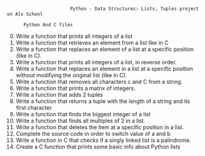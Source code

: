                            Python - Data Structures: Lists, Tuples project on Alx School
          
          Python And C files
          
  0. Write a function that prints all integers of a list
  1. Write a function that retrieves an element from a list like in C
  2. Write a function that replaces an element of a list at a specific position (like in C).
  3. Write a function that prints all integers of a list, in reverse order.
  4. Write a function that replaces an element in a list at a specific position without modifying the original list (like in C).
  5. Write a function that removes all characters c and C from a string.
  6. Write a function that prints a matrix of integers.
  7. Write a function that adds 2 tuples
  8. Write a function that returns a tuple with the length of a string and its first character.
  9. Write a function that finds the biggest integer of a list
  10. Write a function that finds all multiples of 2 in a list.
  11. Write a function that deletes the item at a specific position in a list.
  12. Complete the source code in order to switch value of a and b
  13. Write a function in C that checks if a singly linked list is a palindrome.
  14. Create a C function that prints some basic info about Python lists
